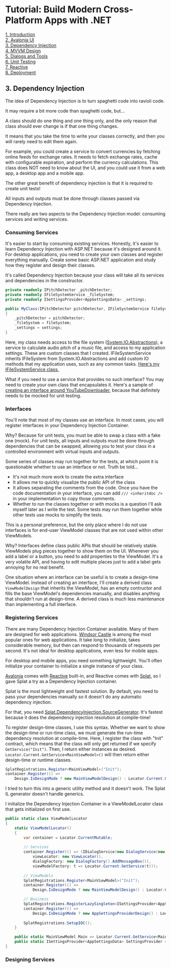 # Tutorial: Build Modern Cross-Platform Apps with .NET

[1. Introduction](README.md)  
[2. Avalonia UI](2_Avalonia.md)  
[3. Dependency Injection](3_DependencyInjection.md)  
[4. MVVM Design](4_MVVM.md)  
[5. Dialogs and Tools](5_DialogsTools.md)  
[6. Unit Testing](6_UnitTesting.md)  
[7. Reactive](7_Reactive.md)  
[8. Deployment](8_Deployment.md)

## 3. Dependency Injection

The idea of Dependency Injection is to turn spaghetti code into ravioli code.

It may require a bit more code than spaghetti code, but...

A class should do one thing and one thing only, and the only reason that class should ever change is if that one thing changes.

It means that you take the time to write your classes correctly, and then you will rarely need to edit them again.

For example, you could create a service to convert currencies by fetching online feeds for exchange rates. It needs to fetch exchange rates, cache with configurable expiration, and perform the currency calculations. This class does NOT need to know about the UI, and you could use it from a web app, a desktop app and a mobile app.

The other great benefit of dependency injection is that it is required to create unit tests!

All inputs and outputs must be done through classes passed via Dependency Injection.

There really are two aspects to the Dependency Injection model: consuming services and writing services.

### Consuming Services

It's easier to start by consuming existing services. Honestly, it's easier to learn Dependency Injection with ASP.NET because it's designed around it. For desktop applications, you need to create your own classes and register everything manually. Create some basic ASP.NET application and study how they register and design their classes.

It's called Dependency Injection because your class will take all its services and dependencies in the constructor.

```c#
private readonly IPitchDetector _pitchDetector;
private readonly IFileSystemService _fileSystem;
private readonly ISettingsProvider<AppSettingsData> _settings;

public MyClass(IPitchDetector pitchDetector, IFileSystemService fileSystem, ISettingsProvider<AppSettingsData> settings)
{
    _pitchDetector = pitchDetector;
    _fileSystem = fileSystem;
    _settings = settings;
}
```

Here, my class needs access to the file system ([System.IO.Abstractions](https://github.com/TestableIO/System.IO.Abstractions)), a service to calculate audio pitch of a music file, and access to my application settings. These are custom classes that I created. IFileSystemService inherits IFileSystem from System.IO.Abstractions and add custom IO methods that my application uses, such as any common tasks. [Here's my IFileSystemService class.](https://github.com/mysteryx93/HanumanInstituteApps/blob/master/Common.Services/Services/FileSystemService.cs)

What if you need to use a service that provides no such interface? You may need to create your own class that encapsulates it. Here's a sample of [creating an interface around YouTubeDownloader](https://github.com/mysteryx93/HanumanInstituteApps/blob/master/Downloads/YouTubeDownloader.cs), because that definitely needs to be mocked for unit testing.

### Interfaces

You'll note that most of my classes use an interface. In most cases, you will register interfaces in your Dependency Injection Container.

Why? Because for unit tests, you must be able to swap a class with a fake one (mock). For unit tests, all inputs and outputs must be done through dependencies that can be swapped, allowing you to test your class in a controlled environment with virtual inputs and outputs.

Some series of classes may run together for the tests, at which point it is questionable whether to use an interface or not. Truth be told...

- It's not much more work to create the extra interface
- It allows me to quickly visualize the public API of the class
- It allows separating the comments from the code. Once you have the code documentation in your interface, you can add `/// <inheritdoc />` in your implementation to copy those comments.
- Whether to run the classes together or with mocks is a question I'll ask myself later as I write the test. Some tests may run them together while other tests use mocks to simplify the tests.

This is a personal preference, but the only place where I do not use interfaces is for end-user ViewModel classes that are not used within other ViewModels. 

Why? Interfaces define class public APIs that should be relatively stable. ViewModels plug pieces together to show them on the UI. Whenever you add a label or a button, you need to add properties to the ViewModel. It's a very volatile API, and having to edit multiple places just to add a label gets annoying for no real benefit.

One situation where an interface can be useful is to create a design-time ViewModel. Instead of creating an interface, I'll create a derived class `ViewModelDesign` that inherits the ViewModel, has an empty contructor and fills the base ViewModel's dependencies manually, and disables anything that shouldn't run at design-time. A derived class is much less maintenance than implementing a full interface.

### Registering Services

There are many Dependency Injection Container available. Many of them are designed for web applications. [Windsor Castle](https://www.castleproject.org/projects/windsor/) is among the most popular ones for web applications. It take long to initialize, takes considerable memory, but then can respond to thousands of requests per second. It's not ideal for desktop applications, even less for mobile apps.

For desktop and mobile apps, you need something lightweight. You'll often initialize your container to initialize a single instance of your class.

[Avalonia](https://avaloniaui.net/) comes with [Reactive](https://www.reactiveui.net/) built-in, and Reactive comes with [Splat](https://github.com/reactiveui/splat), so I gave Splat a try as a Dependency Injection container.

Splat is the most lightweight and fastest solution. By default, you need to pass your dependencies manually so it doesn't do any automatic dependency injection.

For that, you need [Splat.DependencyInjection.SourceGenerator](https://github.com/reactiveui/Splat.DI.SourceGenerator). It's fastest because it does the dependency injection resolution at compile-time!

To register design-time classes, I use this syntax. Whether we want to show the design-time or run-time class, we must generate the run-time dependency resolution at compile-time. Here, I register the class with "Init" contract, which means that the class will only get returned if we specify `GetService("Init")`. Then, I return either instances as desired. `Locator.Current.GetService<MainViewModel>()` will then return either design-time or runtime classes.

```c#
SplatRegistrations.Register<MainViewModel>("Init");
container.Register(() => 
    Design.IsDesignMode ? new MainViewModelDesign() : Locator.Current.GetService<MainViewModel>("Init"));
```

I tried to turn this into a generic utility method and it doesn't work. The Splat IL generator doesn't handle generics.

I initialize the Dependency Injection Container in a ViewModelLocator class that gets initialized on first use.

```c#
public static class ViewModelLocator
{
    static ViewModelLocator()
    {
        var container = Locator.CurrentMutable;
            
        // Services
        container.Register(() => (IDialogService)new DialogService(new DialogManager(
            viewLocator: new ViewLocator(),
            dialogFactory: new DialogFactory().AddMessageBox()),
            viewModelFactory: t => Locator.Current.GetService(t)));
            
        // ViewModels
        SplatRegistrations.Register<MainViewModel>("Init");
        container.Register(() => 
            Design.IsDesignMode ? new MainViewModelDesign() : Locator.Current.GetService<MainViewModel>("Init"));

        // Business
        SplatRegistrations.RegisterLazySingleton<ISettingsProvider<AppSettingsData>, AppSettingsProvider>("Init");
        container.Register(() => 
            Design.IsDesignMode ? new AppSettingsProviderDesign() : Locator.Current.GetService<ISettingsProvider<AppSettingsData>>("Init"));
            
        SplatRegistrations.SetupIOC();
    }

    public static MainViewModel Main => Locator.Current.GetService<MainViewModel>()!;
    public static ISettingsProvider<AppSettingsData> SettingsProvider => Locator.Current.GetService<ISettingsProvider<AppSettingsData>>()!;
}
```

### Designing Services

